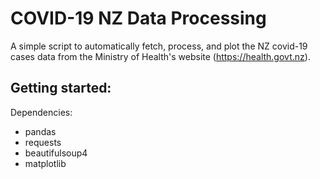 # COVID-19 NZ Data Processing

A simple script to automatically fetch, process, and plot the NZ covid-19 cases data from the Ministry of Health's website (https://health.govt.nz).

Getting started:
- 
Dependencies:
- pandas
- requests
- beautifulsoup4
- matplotlib